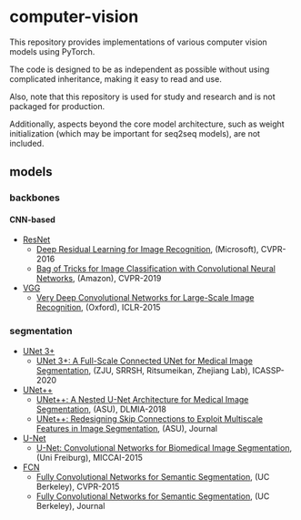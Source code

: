 # computer-vision
This repository provides implementations of various computer vision models using PyTorch.

The code is designed to be as independent as possible without using complicated inheritance, 
making it easy to read and use.

Also, note that this repository is used for study and research and is not packaged for production.

Additionally, aspects beyond the core model architecture, 
such as weight initialization (which may be important for seq2seq models), are not included.

## models

### backbones

#### CNN-based
- [ResNet](models/backbones/resnet.py)
  - [Deep Residual Learning for Image Recognition](https://arxiv.org/abs/1512.03385), (Microsoft), CVPR-2016
  - [Bag of Tricks for Image Classification with Convolutional Neural Networks](https://arxiv.org/abs/1812.01187), (Amazon), CVPR-2019
- [VGG](models/backbones/vgg.py)
  - [Very Deep Convolutional Networks for Large-Scale Image Recognition](https://arxiv.org/abs/1409.1556), (Oxford), ICLR-2015

### segmentation
- [UNet 3+](models/segmentation/unet3p.py)
  - [UNet 3+: A Full-Scale Connected UNet for Medical Image Segmentation](https://arxiv.org/abs/2004.08790), (ZJU, SRRSH, Ritsumeikan, Zhejiang Lab), ICASSP-2020
- [UNet++](models/segmentation/unetpp.py)
  - [UNet++: A Nested U-Net Architecture for Medical Image Segmentation](https://arxiv.org/abs/1807.10165), (ASU), DLMIA-2018
  - [UNet++: Redesigning Skip Connections to Exploit Multiscale Features in Image Segmentation](https://arxiv.org/abs/1912.05074), (ASU), Journal
- [U-Net](models/segmentation/unet.py)
  - [U-Net: Convolutional Networks for Biomedical Image Segmentation](https://arxiv.org/abs/1505.04597), (Uni Freiburg), MICCAI-2015
- [FCN](models/segmentation/fcn.py)
  - [Fully Convolutional Networks for Semantic Segmentation](https://arxiv.org/abs/1411.4038), (UC Berkeley), CVPR-2015
  - [Fully Convolutional Networks for Semantic Segmentation](https://arxiv.org/abs/1605.06211), (UC Berkeley), Journal
